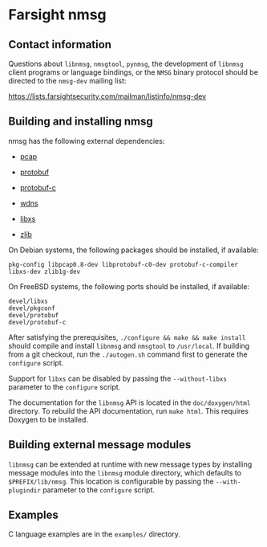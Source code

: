 Farsight nmsg
=============

Contact information
-------------------

Questions about `libnmsg`, `nmsgtool`, `pynmsg`, the development of `libnmsg`
client programs or language bindings, or the `NMSG` binary protocol should be
directed to the `nmsg-dev` mailing list:

https://lists.farsightsecurity.com/mailman/listinfo/nmsg-dev

Building and installing nmsg
----------------------------

nmsg has the following external dependencies:

* [pcap](http://www.tcpdump.org/)

* [protobuf](https://code.google.com/p/protobuf/)

* [protobuf-c](https://github.com/protobuf-c/protobuf-c)

* [wdns](https://github.com/farsightsec/wdns)

* [libxs](http://www.crossroads.io/)

* [zlib](http://www.zlib.net/)

On Debian systems, the following packages should be installed, if available:

    pkg-config libpcap0.8-dev libprotobuf-c0-dev protobuf-c-compiler libxs-dev zlib1g-dev

On FreeBSD systems, the following ports should be installed, if available:

    devel/libxs
    devel/pkgconf
    devel/protobuf
    devel/protobuf-c

After satisfying the prerequisites, `./configure && make && make install` should
compile and install `libnmsg` and `nmsgtool` to `/usr/local`. If building from a
git checkout, run the `./autogen.sh` command first to generate the `configure`
script.

Support for `libxs` can be disabled by passing the `--without-libxs` parameter
to the `configure` script.

The documentation for the `libnmsg` API is located in the `doc/doxygen/html`
directory. To rebuild the API documentation, run `make html`. This requires
Doxygen to be installed.

Building external message modules
---------------------------------

`libnmsg` can be extended at runtime with new message types by installing
message modules into the `libnmsg` module directory, which defaults to
`$PREFIX/lib/nmsg`. This location is configurable by passing the
`--with-plugindir` parameter to the `configure` script.

Examples
--------

C language examples are in the `examples/` directory.
